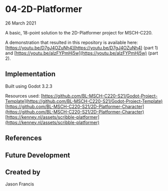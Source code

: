 # 04-2D-Platformer
26 March 2021

A basic, 18-point solution to the 2D-Platformer project for MSCH-C220.

A demonstration that resulted in this repository is available here: [https://youtu.be/D7gJ4OZuNh4](https://youtu.be/D7gJ4OZuNh4) (part 1) and [https://youtu.be/alzFYPmHj5w](https://youtu.be/alzFYPmHj5w) (part 2).

## Implementation
Built using Godot 3.2.3

Resources used:
[https://github.com/BL-MSCH-C220-S21/Godot-Project-Template](https://github.com/BL-MSCH-C220-S21/Godot-Project-Template)
[https://github.com/BL-MSCH-C220-S21/2D-Platformer-Character](https://github.com/BL-MSCH-C220-S21/2D-Platformer-Character)
[https://kenney.nl/assets/scribble-platformer](https://kenney.nl/assets/scribble-platformer)

## References

## Future Development

## Created by 
Jason Francis
